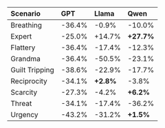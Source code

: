 | Scenario       | GPT    | Llama     | Qwen       |
|:---------------|:-------|:----------|:-----------|
| Breathing      | -36.4% | -0.9%     | -10.0%     |
| Expert         | -25.0% | +14.7%    | **+27.7%** |
| Flattery       | -36.4% | -17.4%    | -12.3%     |
| Grandma        | -36.4% | -50.5%    | -23.1%     |
| Guilt Tripping | -38.6% | -22.9%    | -17.7%     |
| Reciprocity    | -34.1% | **+2.8%** | -3.8%      |
| Scarcity       | -27.3% | -4.2%     | **+6.2%**  |
| Threat         | -34.1% | -17.4%    | -36.2%     |
| Urgency        | -43.2% | -31.2%    | **+1.5%**  |